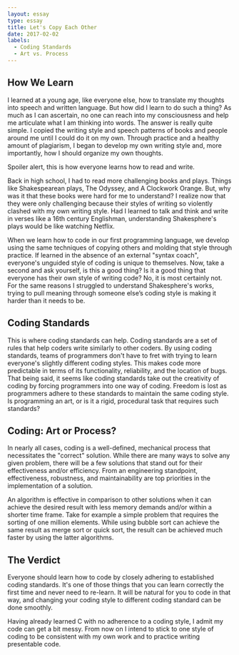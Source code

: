 ```yaml
---
layout: essay
type: essay
title: Let's Copy Each Other
date: 2017-02-02
labels:
  - Coding Standards
  - Art vs. Process
---
```


## How We Learn
I learned at a young age, like everyone else, how to translate my thoughts into speech and written language.  But how did I learn to do such a thing?  As much as I can ascertain, no one can reach into my consciousness and help me articulate what I am thinking into words.  The answer is really quite simple.  I copied the writing style and speech patterns of books and people around me until I could do it on my own.  Through practice and a healthy amount of plagiarism, I began to develop my own writing style and, more importantly, how I should organize my own thoughts.

Spoiler alert, this is how everyone learns how to read and write.

Back in high school, I had to read more challenging books and plays.  Things like Shakespearean plays, The Odyssey, and A Clockwork Orange.  But, why was it that these books were hard for me to understand?  I realize now that they were only challenging because their styles of writing so violently clashed with my own writing style.  Had I learned to talk and think and write in verses like a 16th century Englishman, understanding Shakesphere's plays would be like watching Netflix.

When we learn how to code in our first programming language, we develop using the same techniques of copying others and molding that style through practice.  If learned in the absence of an external "syntax coach", everyone's unguided style of coding is unique to themselves.  Now, take a second and ask yourself, is this a good thing?  Is it a good thing that everyone has their own style of writing code?  No, it is most certainly not.  For the same reasons I struggled to understand Shakesphere's works, trying to pull meaning through someone else’s coding style is making it harder than it needs to be.

## Coding Standards
This is where coding standards can help.  Coding standards are a set of rules that help coders write similarly to other coders.  By using coding standards, teams of programmers don't have to fret with trying to learn everyone's slightly different coding styles.  This makes code more predictable in terms of its functionality, reliability, and the location of bugs.  That being said, it seems like coding standards take out the creativity of coding by forcing programmers into one way of coding.  Freedom is lost as programmers adhere to these standards to maintain the same coding style.  Is programming an art, or is it a rigid, procedural task that requires such standards?

## Coding: Art or Process?
In nearly all cases, coding is a well-defined, mechanical process that necessitates the "correct" solution.  While there are many ways to solve any given problem, there will be a few solutions that stand out for their effectiveness and/or efficiency.  From an engineering standpoint, effectiveness, robustness, and maintainability are top priorities in the implementation of a solution.

An algorithm is effective in comparison to other solutions when it can achieve the desired result with less memory demands and/or within a shorter time frame.  Take for example a simple problem that requires the sorting of one million elements.  While using bubble sort can achieve the same result as merge sort or quick sort, the result can be achieved much faster by using the latter algorithms.

## The Verdict
Everyone should learn how to code by closely adhering to established coding standards.  It's one of those things that you can learn correctly the first time and never need to re-learn.  It will be natural for you to code in that way, and changing your coding style to different coding standard can be done smoothly.

Having already learned C with no adherence to a coding style, I admit my code can get a bit messy.  From now on I intend to stick to one style of coding to be consistent with my own work and to practice writing presentable code.



